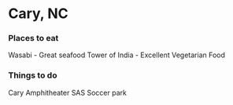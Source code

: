 # Cary, NC

### Places to eat

Wasabi - Great seafood
Tower of India - Excellent Vegetarian Food

### Things to do
Cary Amphitheater
SAS Soccer park

